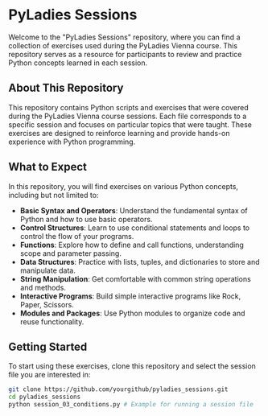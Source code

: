 # PyLadies Sessions

Welcome to the "PyLadies Sessions" repository, where you can find a collection of exercises used during the PyLadies Vienna course. This repository serves as a resource for participants to review and practice Python concepts learned in each session.

## About This Repository

This repository contains Python scripts and exercises that were covered during the PyLadies Vienna course sessions. Each file corresponds to a specific session and focuses on particular topics that were taught. These exercises are designed to reinforce learning and provide hands-on experience with Python programming.

## What to Expect

In this repository, you will find exercises on various Python concepts, including but not limited to:

- **Basic Syntax and Operators**: Understand the fundamental syntax of Python and how to use basic operators.
- **Control Structures**: Learn to use conditional statements and loops to control the flow of your programs.
- **Functions**: Explore how to define and call functions, understanding scope and parameter passing.
- **Data Structures**: Practice with lists, tuples, and dictionaries to store and manipulate data.
- **String Manipulation**: Get comfortable with common string operations and methods.
- **Interactive Programs**: Build simple interactive programs like Rock, Paper, Scissors.
- **Modules and Packages**: Use Python modules to organize code and reuse functionality.

## Getting Started

To start using these exercises, clone this repository and select the session file you are interested in:

```bash
git clone https://github.com/yourgithub/pyladies_sessions.git
cd pyladies_sessions
python session_03_conditions.py # Example for running a session file
